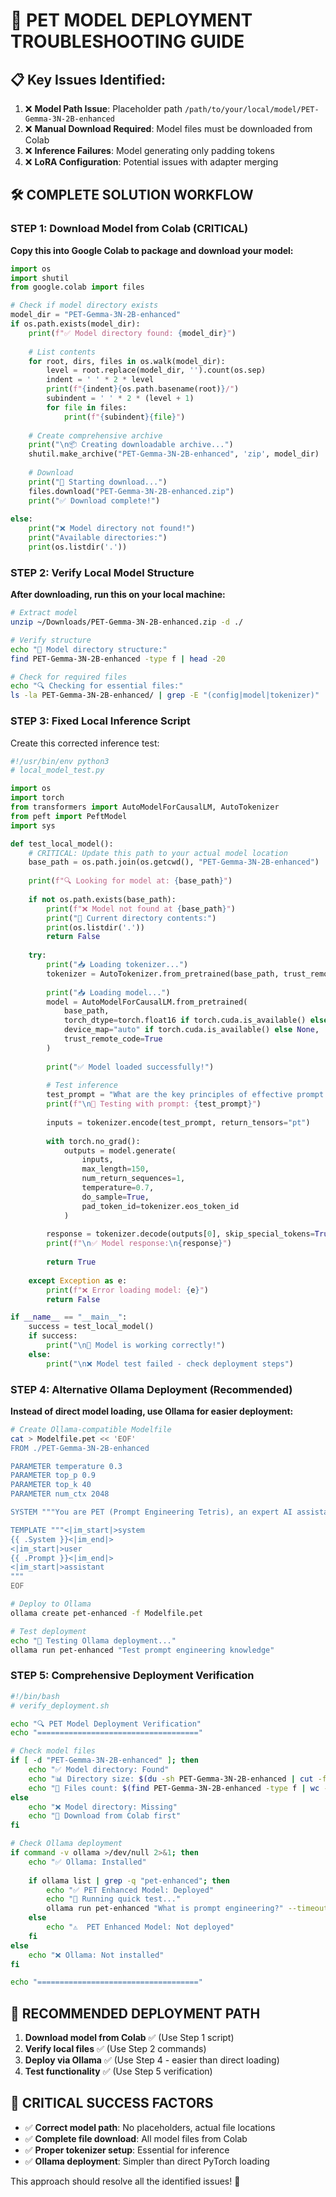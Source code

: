 # 🔧 PET MODEL DEPLOYMENT TROUBLESHOOTING GUIDE

## 📋 Key Issues Identified:

1. ❌ **Model Path Issue**: Placeholder path `/path/to/your/local/model/PET-Gemma-3N-2B-enhanced` 
2. ❌ **Manual Download Required**: Model files must be downloaded from Colab
3. ❌ **Inference Failures**: Model generating only padding tokens
4. ❌ **LoRA Configuration**: Potential issues with adapter merging

## 🛠️ COMPLETE SOLUTION WORKFLOW

### STEP 1: Download Model from Colab (CRITICAL)

**Copy this into Google Colab to package and download your model:**

```python
import os
import shutil
from google.colab import files

# Check if model directory exists
model_dir = "PET-Gemma-3N-2B-enhanced"
if os.path.exists(model_dir):
    print(f"✅ Model directory found: {model_dir}")
    
    # List contents
    for root, dirs, files in os.walk(model_dir):
        level = root.replace(model_dir, '').count(os.sep)
        indent = ' ' * 2 * level
        print(f"{indent}{os.path.basename(root)}/")
        subindent = ' ' * 2 * (level + 1)
        for file in files:
            print(f"{subindent}{file}")
    
    # Create comprehensive archive
    print("\n📦 Creating downloadable archive...")
    shutil.make_archive("PET-Gemma-3N-2B-enhanced", 'zip', model_dir)
    
    # Download
    print("🔄 Starting download...")
    files.download("PET-Gemma-3N-2B-enhanced.zip")
    print("✅ Download complete!")
    
else:
    print("❌ Model directory not found!")
    print("Available directories:")
    print(os.listdir('.'))
```

### STEP 2: Verify Local Model Structure

**After downloading, run this on your local machine:**

```bash
# Extract model
unzip ~/Downloads/PET-Gemma-3N-2B-enhanced.zip -d ./

# Verify structure
echo "📂 Model directory structure:"
find PET-Gemma-3N-2B-enhanced -type f | head -20

# Check for required files
echo "🔍 Checking for essential files:"
ls -la PET-Gemma-3N-2B-enhanced/ | grep -E "(config|model|tokenizer)"
```

### STEP 3: Fixed Local Inference Script

Create this corrected inference test:

```python
#!/usr/bin/env python3
# local_model_test.py

import os
import torch
from transformers import AutoModelForCausalLM, AutoTokenizer
from peft import PeftModel
import sys

def test_local_model():
    # CRITICAL: Update this path to your actual model location
    base_path = os.path.join(os.getcwd(), "PET-Gemma-3N-2B-enhanced")
    
    print(f"🔍 Looking for model at: {base_path}")
    
    if not os.path.exists(base_path):
        print(f"❌ Model not found at {base_path}")
        print("📁 Current directory contents:")
        print(os.listdir('.'))
        return False
    
    try:
        print("📥 Loading tokenizer...")
        tokenizer = AutoTokenizer.from_pretrained(base_path, trust_remote_code=True)
        
        print("📥 Loading model...")
        model = AutoModelForCausalLM.from_pretrained(
            base_path,
            torch_dtype=torch.float16 if torch.cuda.is_available() else torch.float32,
            device_map="auto" if torch.cuda.is_available() else None,
            trust_remote_code=True
        )
        
        print("✅ Model loaded successfully!")
        
        # Test inference
        test_prompt = "What are the key principles of effective prompt engineering?"
        print(f"\n🧪 Testing with prompt: {test_prompt}")
        
        inputs = tokenizer.encode(test_prompt, return_tensors="pt")
        
        with torch.no_grad():
            outputs = model.generate(
                inputs,
                max_length=150,
                num_return_sequences=1,
                temperature=0.7,
                do_sample=True,
                pad_token_id=tokenizer.eos_token_id
            )
        
        response = tokenizer.decode(outputs[0], skip_special_tokens=True)
        print(f"\n✅ Model response:\n{response}")
        
        return True
        
    except Exception as e:
        print(f"❌ Error loading model: {e}")
        return False

if __name__ == "__main__":
    success = test_local_model()
    if success:
        print("\n🎉 Model is working correctly!")
    else:
        print("\n❌ Model test failed - check deployment steps")
```

### STEP 4: Alternative Ollama Deployment (Recommended)

**Instead of direct model loading, use Ollama for easier deployment:**

```bash
# Create Ollama-compatible Modelfile
cat > Modelfile.pet << 'EOF'
FROM ./PET-Gemma-3N-2B-enhanced

PARAMETER temperature 0.3
PARAMETER top_p 0.9
PARAMETER top_k 40
PARAMETER num_ctx 2048

SYSTEM """You are PET (Prompt Engineering Tetris), an expert AI assistant specialized in prompt engineering. You have been fine-tuned on 200 specialized examples and have 38 advanced functional rules. Provide detailed, expert-level guidance on prompt engineering techniques, best practices, and optimization strategies."""

TEMPLATE """<|im_start|>system
{{ .System }}<|im_end|>
<|im_start|>user
{{ .Prompt }}<|im_end|>
<|im_start|>assistant
"""
EOF

# Deploy to Ollama
ollama create pet-enhanced -f Modelfile.pet

# Test deployment
echo "🧪 Testing Ollama deployment..."
ollama run pet-enhanced "Test prompt engineering knowledge"
```

### STEP 5: Comprehensive Deployment Verification

```bash
#!/bin/bash
# verify_deployment.sh

echo "🔍 PET Model Deployment Verification"
echo "===================================="

# Check model files
if [ -d "PET-Gemma-3N-2B-enhanced" ]; then
    echo "✅ Model directory: Found"
    echo "📊 Directory size: $(du -sh PET-Gemma-3N-2B-enhanced | cut -f1)"
    echo "📁 Files count: $(find PET-Gemma-3N-2B-enhanced -type f | wc -l)"
else
    echo "❌ Model directory: Missing"
    echo "🔄 Download from Colab first"
fi

# Check Ollama deployment
if command -v ollama >/dev/null 2>&1; then
    echo "✅ Ollama: Installed"
    
    if ollama list | grep -q "pet-enhanced"; then
        echo "✅ PET Enhanced Model: Deployed"
        echo "🧪 Running quick test..."
        ollama run pet-enhanced "What is prompt engineering?" --timeout 30
    else
        echo "⚠️  PET Enhanced Model: Not deployed"
    fi
else
    echo "❌ Ollama: Not installed"
fi

echo "===================================="
```

## 🎯 RECOMMENDED DEPLOYMENT PATH

1. **Download model from Colab** ✅ (Use Step 1 script)
2. **Verify local files** ✅ (Use Step 2 commands)
3. **Deploy via Ollama** ✅ (Use Step 4 - easier than direct loading)
4. **Test functionality** ✅ (Use Step 5 verification)

## 🚨 CRITICAL SUCCESS FACTORS

- ✅ **Correct model path**: No placeholders, actual file locations
- ✅ **Complete file download**: All model files from Colab
- ✅ **Proper tokenizer setup**: Essential for inference
- ✅ **Ollama deployment**: Simpler than direct PyTorch loading

This approach should resolve all the identified issues! 🚀
